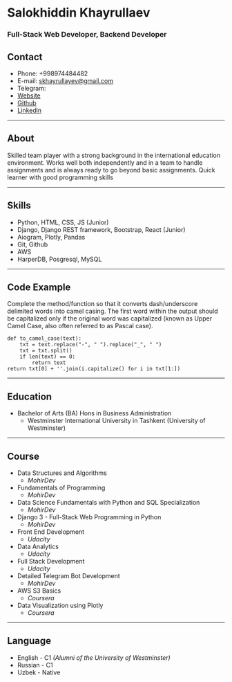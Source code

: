 # Salokhiddin Khayrullaev
### Full-Stack Web Developer, Backend Developer

## Contact
- Phone: +998974484482
- E-mail: skhayrullayev@gmail.com
- Telegram: 
- [Website](https://abu-abdulloh.uz)
- [Github](https://github.com/skhayrullayev) 
- [Linkedin](https://www.linkedin.com/in/salohiddin-khayrullayev/)

---

## About
Skilled team player with a strong background in the international education environment. Works well both independently and in a team to handle assignments and is always ready to go beyond basic assignments. Quick learner with good programming skills

---

## Skills
- Python, HTML, CSS, JS (Junior)
- Django, Django REST framework, Bootstrap, React (Junior)
- Aiogram, Plotly, Pandas
- Git, Github
- AWS 
- HarperDB, Posgresql, MySQL

---

## Code Example
Complete the method/function so that it converts dash/underscore delimited words into camel casing. The first word within the output should be capitalized only if the original word was capitalized (known as Upper Camel Case, also often referred to as Pascal case).
``` 
def to_camel_case(text):
    txt = text.replace("-", " ").replace("_", " ")
    txt = txt.split()
    if len(text) == 0:
        return text
return txt[0] + ''.join(i.capitalize() for i in txt[1:])
```

---

## Education
- Bachelor of Arts (BA) Hons in Business Administration
    - Westminster International University in Tashkent (University of Westminster)

---

## Course
- Data Structures and Algorithms
    - *MohirDev*
- Fundamentals of Programming
    - *MohirDev*
- Data Science Fundamentals with Python and SQL Specialization
    - *MohirDev*
- Django 3 - Full-Stack Web Programming in Python
    - *MohirDev*
- Front End Development
    - *Udacity*
- Data Analytics
    - *Udacity*
- Full Stack Development
    - *Udacity*
- Detailed Telegram Bot Development
    - *MohirDev*
- AWS S3 Basics
    - *Coursera*
- Data Visualization using Plotly
    - *Coursera*

---

## Language
- English - C1 *(Alumni of the University of Westminster)*
- Russian - C1
- Uzbek - Native

